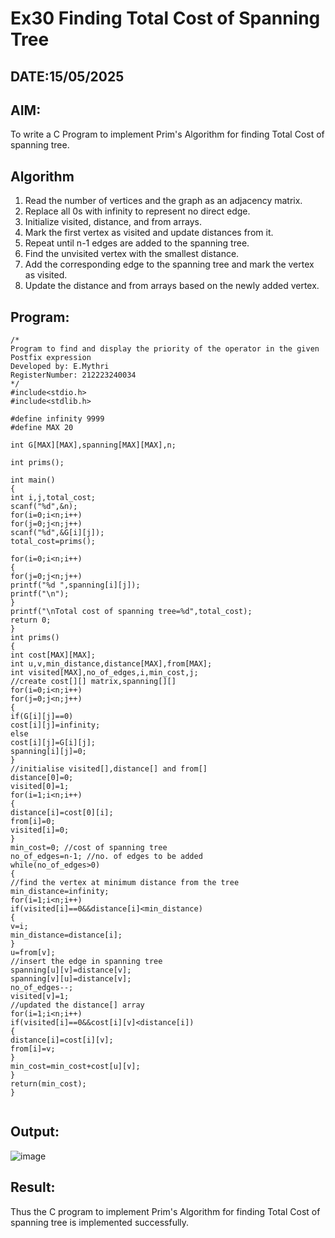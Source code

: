 # Ex30 Finding Total Cost of Spanning Tree
## DATE:15/05/2025
## AIM:
To write a C Program to implement Prim's Algorithm for finding Total Cost of spanning tree.
## Algorithm
 
1. Read the number of vertices and the graph as an adjacency matrix. 
2. Replace all 0s with infinity to represent no direct edge. 
3. Initialize visited, distance, and from arrays. 
4. Mark the first vertex as visited and update distances from it. 
5. Repeat until n-1 edges are added to the spanning tree. 
6. Find the unvisited vertex with the smallest distance. 
7. Add the corresponding edge to the spanning tree and mark the vertex as visited. 
8. Update the distance and from arrays based on the newly added vertex. 

## Program:
```
/*
Program to find and display the priority of the operator in the given Postfix expression
Developed by: E.Mythri
RegisterNumber: 212223240034 
*/
#include<stdio.h> 
#include<stdlib.h> 
  
#define infinity 9999 
#define MAX 20 
  
int G[MAX][MAX],spanning[MAX][MAX],n; 
  
int prims(); 
  
int main() 
{ 
int i,j,total_cost; 
scanf("%d",&n); 
for(i=0;i<n;i++) 
for(j=0;j<n;j++) 
scanf("%d",&G[i][j]); 
total_cost=prims(); 
 
for(i=0;i<n;i++) 
{ 
for(j=0;j<n;j++) 
printf("%d ",spanning[i][j]); 
printf("\n"); 
} 
printf("\nTotal cost of spanning tree=%d",total_cost); 
return 0; 
}
int prims() 
{ 
int cost[MAX][MAX]; 
int u,v,min_distance,distance[MAX],from[MAX]; 
int visited[MAX],no_of_edges,i,min_cost,j; 
//create cost[][] matrix,spanning[][] 
for(i=0;i<n;i++) 
for(j=0;j<n;j++) 
{ 
if(G[i][j]==0) 
cost[i][j]=infinity; 
else 
cost[i][j]=G[i][j]; 
spanning[i][j]=0; 
} 
//initialise visited[],distance[] and from[] 
distance[0]=0; 
visited[0]=1; 
for(i=1;i<n;i++) 
{ 
distance[i]=cost[0][i]; 
from[i]=0; 
visited[i]=0; 
} 
min_cost=0; //cost of spanning tree 
no_of_edges=n-1; //no. of edges to be added 
while(no_of_edges>0) 
{ 
//find the vertex at minimum distance from the tree 
min_distance=infinity; 
for(i=1;i<n;i++) 
if(visited[i]==0&&distance[i]<min_distance) 
{ 
v=i; 
min_distance=distance[i]; 
} 
u=from[v]; 
//insert the edge in spanning tree 
spanning[u][v]=distance[v]; 
spanning[v][u]=distance[v]; 
no_of_edges--; 
visited[v]=1; 
//updated the distance[] array 
for(i=1;i<n;i++) 
if(visited[i]==0&&cost[i][v]<distance[i]) 
{ 
distance[i]=cost[i][v]; 
from[i]=v; 
} 
min_cost=min_cost+cost[u][v]; 
} 
return(min_cost); 
} 


```

## Output:
![image](https://github.com/user-attachments/assets/e19b2de4-9077-4d0d-b683-a88ce1b2c9ff)



## Result:
Thus the C program to implement Prim's Algorithm for finding Total Cost of spanning tree is implemented successfully.
